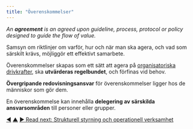 ```yaml
---
title: "Överenskommelser"
---
```



_An **agreement** is an agreed upon guideline, process, protocol or policy designed to guide the flow of value._

Samsyn om riktlinjer om varför, hur och när man ska agera, och vad som särskilt krävs, möjliggör ett effektivt samarbete.

Överenskommelser skapas som ett sätt att agera på <a href="#" class="tooltip" title="Organizational Driver: A driver is a person’s or a group&#x27;s motive for responding to a specific situation. A driver is considered an **organizational driver** if responding to it would help the organization generate value, eliminate waste or avoid unintended consequences.">organisatoriska drivkrafter</a>, ska **utvärderas regelbundet**, och förfinas vid behov.

**Övergripande redovisningsansvar** för överenskommelser ligger hos de människor som gör dem.

En överenskommelse kan innehålla **delegering av särskilda ansvarsområden** till personer eller grupper.


<div class="bottom-nav">
<a href="objection.html" title="Back to: Invändningar">◀</a> <a href="making-sense-of-organizations.html" title="Up: Nyckelbegrepp för att förstå organisationer">▲</a> <a href="governance.html" title="Read next: Strukturell styrning och operationell verksamhet">▶ Read next: Strukturell styrning och operationell verksamhet</a>
</div>


<script type="text/javascript">
Mousetrap.bind('g n', function() {
    window.location.href = 'governance.html';
    return false;
});
</script>

